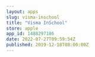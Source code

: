 ```yaml
---
layout: apps
slug: visma-inschool
title: "Visma InSchool"
store: apple
app_id: 1488297186
date: 2022-07-27T09:59:54Z
published: 2019-12-18T08:00:00Z
---
```

